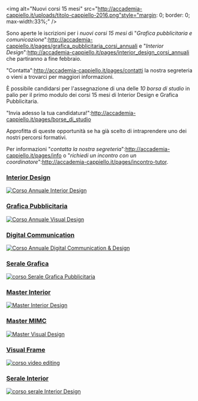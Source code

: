 <img alt="Nuovi corsi 15 mesi" src="http://accademia-cappiello.it/uploads/titolo-cappiello-2016.png"style="margin: 0; border: 0; max-width:33%;" />


Sono aperte le iscrizioni per i *nuovi corsi 15 mesi* di "*Grafica pubblicitaria e comunicazione*":http://accademia-cappiello.it/pages/grafica_pubblicitaria_corsi_annuali e "*Interior Design*":http://accademia-cappiello.it/pages/interior_design_corsi_annuali che partiranno a fine febbraio.

"Contatta":http://accademia-cappiello.it/pages/contatti la nostra segreteria o vieni a trovarci per maggiori informazioni.

È possibile candidarsi per l'assegnazione di una delle *10 borsa di studio* in palio per il primo modulo dei corsi 15 mesi di Interior Design e Grafica Pubblicitaria. 

"Invia adesso la tua candidatura!":http://accademia-cappiello.it/pages/borse_di_studio


Approfitta di queste opportunità se ha già scelto di intraprendere uno dei nostri percorsi formativi.

Per informazioni "*contatta la nostra segreteria*":http://accademia-cappiello.it/pages/info o "*richiedi un incontro con un coordinatore*":http://accademia-cappiello.it/pages/incontro-tutor.


<div class="inevidenza-container">
	<div class="inevidenza-box">
		<h3 class="inevidenza-title"><a href="/pages/interior_design_corsi_annuali">Interior Design</a></h3>
		<div class="inevidenza-image">
			<a href="/pages/interior_design_corsi_annuali"><img class="inevidenza" src="http://accademia-cappiello.it/uploads/interior-frame.jpg" alt="Corso Annuale Interior Design" /></a>
		</div>
	</div>
	<div class="inevidenza-box">
			<h3 class="inevidenza-title" style="white-space: nowrap; overflow: hidden;"><a href="/pages/grafica_pubblicitaria_corsi_annuali">Grafica Pubblicitaria</a></h3>
		<div class="inevidenza-image">
			<a href="/pages/grafica_pubblicitaria_corsi_annuali"><img class="inevidenza" src="http://accademia-cappiello.it/uploads/visual-frame.jpg" alt="Corso Annuale Visual Design" /></a>
		</div>
	</div>
	<div class="inevidenza-box">
			<h3 class="inevidenza-title" style="white-space: nowrap; overflow: hidden;"><a href="/pages/digital_communication_design_annuale">Digital Communication</a></h3>
		<div class="inevidenza-image">
			<a href="/pages/digital_communication_design_annuale"><img class="inevidenza" src="http://accademia-cappiello.it/uploads/digital-frame.jpg" alt="Corso Annuale Digital Communication & Design" /></a>
		</div>
	</div>
	<div class="inevidenza-box-small clear">
			<h3 class="inevidenza-title"><a href="/pages/laboratorio_visual_design">Serale Grafica</a></h3>		
		<div class="inevidenza-image">
			<a href="/pages/laboratorio_visual_design"><img class="inevidenza" src="http://accademia-cappiello.it/uploads/grafica-editoriale-frame.jpg" alt="corso Serale Grafica Pubblicitaria" /></a>
		</div>
	</div>
	<div class="inevidenza-box-small">
			<h3 class="inevidenza-title"><a href="/pages/interior_design_corso_master">Master Interior</a></h3>		
		<div class="inevidenza-image">
			<a href="/pages/interior_design_corso_master"><img class="inevidenza" src="http://accademia-cappiello.it/uploads/interior-master-frame.jpg" alt="Master Interior Design" /></a>
		</div>
	</div>
	<div class="inevidenza-box-small">
		<h3 class="inevidenza-title"><a href="/pages/visual_design_corso_master">Master MIMC</a></h3>
		<div class="inevidenza-image">
			<a href="/pages/visual_design_corso_master"><img class="inevidenza" src="http://accademia-cappiello.it/uploads/visual-master-frame.jpg" alt="Master Visual Design" /></a>
		</div>
	</div>
	<div class="inevidenza-box-small">
			<h3 class="inevidenza-title"><a href="/pages/corso_video_editing_visualframe">Visual Frame</a></h3>		
		<div class="inevidenza-image">
			<a href="/pages/corso_video_editing_visualframe"><img class="inevidenza" src="http://accademia-cappiello.it/uploads/visualframe-frame.jpg" alt="corso video editing" /></a>
		</div>
	</div>
	<div class="inevidenza-box-small">
			<h3 class="inevidenza-title"><a href="http://accademia-cappiello.it/pages/laboratorio_interior_design">Serale Interior</a></h3>
		<div class="inevidenza-image">
		<a href="http://accademia-cappiello.it/pages/laboratorio_interior_design"><img class="inevidenza" src="http://accademia-cappiello.it/uploads/sketchup-frame.jpg" alt="corso serale Interior Design" /></a>
		</div>
	</div>
</div>
<style>@media screen and (min-width: 1387px) { body #inner.home div.inevidenza-container { padding-top:7px; min-width: 66%;} } #content .lavoro {display:none}</style>